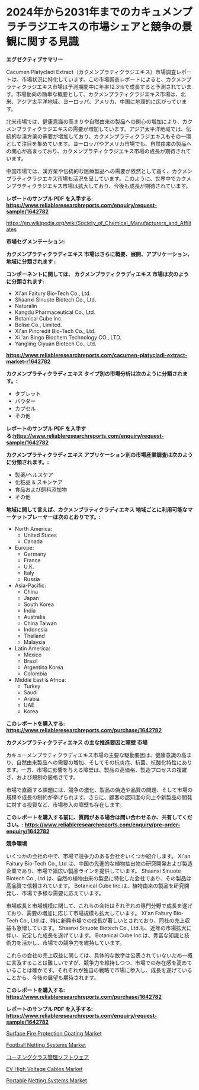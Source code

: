 <p><h1>2024年から2031年までのカキュメンプラチラジエキスの市場シェアと競争の景観に関する見識</h1></p><p><strong>エグゼクティブサマリー</strong></p>
<p><p>Cacumen Platycladi Extract（カクメンプラティクラジエキス）市場調査レポートは、市場状況に特化しています。この市場調査レポートによると、カクメンプラティクラジエキス市場は予測期間中に年率12.3％で成長すると予測されています。市場動向の簡単な概要として、カクメンプラティクラジエキス市場は、北米、アジア太平洋地域、ヨーロッパ、アメリカ、中国に地理的に広がっています。</p><p>北米市場では、健康意識の高まりや自然由来の製品への関心の増加により、カクメンプラティクラジエキスの需要が増加しています。アジア太平洋地域では、伝統的な漢方薬の需要が増加しており、カクメンプラティクラジエキスもその一環として注目を集めています。ヨーロッパやアメリカ市場でも、自然由来の製品への関心が高まっており、カクメンプラティクラジエキス市場の成長が期待されています。</p><p>中国市場では、漢方薬や伝統的な医療製品への需要が依然として高く、カクメンプラティクラジエキス市場も活況を呈しています。このように、世界中でカクメンプラティクラジエキス市場は拡大しており、今後も成長が期待されています。</p></p>
<p><strong>レポートのサンプル PDF を入手する: <a href="https://www.reliableresearchreports.com/enquiry/request-sample/1642782">https://www.reliableresearchreports.com/enquiry/request-sample/1642782</a></strong></p>
<p><a href="https://en.wikipedia.org/wiki/Society_of_Chemical_Manufacturers_and_Affiliates">https://en.wikipedia.org/wiki/Society_of_Chemical_Manufacturers_and_Affiliates</a></p>
<p><strong>市場セグメンテーション:</strong></p>
<p><strong> カクメンプラティクラディエキス 市場はさらに概要、展開、アプリケーション、地域に分類されます :</strong></p>
<p><strong>コンポーネントに関しては、 カクメンプラティクラディエキス 市場は次のように分類されます:</strong></p>
<p><ul><li>Xi'an Faitury Bio-Tech Co., Ltd.</li><li>Shaanxi Sinuote Biotech Co., Ltd.</li><li>Naturalin</li><li>Kangdu Pharmaceutical Co., Ltd.</li><li>Botanical Cube Inc.</li><li>Bolise Co., Limited.</li><li>Xi'an Pincredit Bio-Tech Co., Ltd.</li><li>Xi 'an Bingo Biochem Technology CO., LTD.</li><li>Yangling Ciyuan Biotech Co., Ltd.</li></ul></p>
<p><strong><a href="https://www.reliableresearchreports.com/cacumen-platycladi-extract-market-r1642782">https://www.reliableresearchreports.com/cacumen-platycladi-extract-market-r1642782</a></strong></p>
<p><strong> カクメンプラティクラディエキス タイプ別の市場分析は次のように分類されます。:</strong></p>
<p><ul><li>タブレット</li><li>パウダー</li><li>カプセル</li><li>その他</li></ul></p>
<p><strong>レポートのサンプル PDF を入手する:<a href="https://www.reliableresearchreports.com/enquiry/request-sample/1642782">https://www.reliableresearchreports.com/enquiry/request-sample/1642782</a></strong></p>
<p><strong> カクメンプラティクラディエキス アプリケーション別の市場産業調査は次のように分類されます。:</strong></p>
<p><ul><li>製薬/ヘルスケア</li><li>化粧品 & スキンケア</li><li>食品および飼料添加物</li><li>その他</li></ul></p>
<p><strong>地域に関して言えば、カクメンプラティクラディエキス 地域ごとに利用可能なマーケットプレーヤーは次のとおりです。:</strong></p>
<p><ul>
    <li>
        North America:
        <ul>
            <li>United States</li>
            <li>Canada</li>
        </ul>
    </li>
    <li>
        Europe:
        <ul>
            <li>Germany</li>
            <li>France</li>
            <li>U.K.</li>
            <li>Italy</li>
            <li>Russia</li>
        </ul>
    </li>
    <li>
        Asia-Pacific:
        <ul>
            <li>China</li>
            <li>Japan</li>
            <li>South Korea</li>
            <li>India</li>
            <li>Australia</li>
            <li>China Taiwan</li>
            <li>Indonesia</li>
            <li>Thailand</li>
            <li>Malaysia</li>
        </ul>
    </li>
    <li>
        Latin America:
        <ul>
            <li>Mexico</li>
            <li>Brazil</li>
            <li>Argentina Korea</li>
            <li>Colombia</li>
        </ul>
    </li>
    <li>
        Middle East & Africa:
        <ul>
            <li>Turkey</li>
            <li>Saudi</li>
            <li>Arabia</li>
            <li>UAE</li>
            <li>Korea</li>
        </ul>
    </li>
    </ul></p>
<p><strong>このレポートを購入する: <a href="https://www.reliableresearchreports.com/purchase/1642782">https://www.reliableresearchreports.com/purchase/1642782</a></strong></p>
<p><strong>カクメンプラティクラディエキス の主な推進要因と障壁 市場</strong></p>
<p><p>カキューメンプラティクラディエキス市場の主要な駆動要因は、健康意識の高まり、自然由来製品への需要の増加、そしてその抗炎症、抗菌、抗酸化特性にあります。一方、市場に影響を与える障壁は、製品の高価格、製造プロセスの複雑さ、および規制の厳格さです。</p><p>市場で直面する課題には、競争の激化、製品の偽造や品質の問題、そして市場の規模や成長の制約が挙げられます。さらに、顧客の認知度の向上や新製品の開発に対する投資など、市場参入の障壁も存在します。</p></p>
<p><strong>このレポートを購入する前に、質問がある場合は問い合わせるか、共有してください。: <a href="https://www.reliableresearchreports.com/enquiry/pre-order-enquiry/1642782">https://www.reliableresearchreports.com/enquiry/pre-order-enquiry/1642782</a></strong></p>
<p><strong>競争環境</strong></p>
<p><p>いくつかの会社の中で、市場で競争力のある会社をいくつか紹介します。 Xi'an Faitury Bio-Tech Co., Ltd.は、中国の先進的な植物抽出物の研究開発および製造企業であり、市場で幅広い製品ラインを提供しています。 Shaanxi Sinuote Biotech Co., Ltd.は、自然の植物由来の製品に特化した会社であり、その製品は高品質で信頼されています。 Botanical Cube Inc.は、植物由来の製品を研究開発し、市場で多様な需要に応えています。</p><p>市場成長と市場規模に関して、これらの会社はそれぞれの専門分野で成長を遂げており、需要の増加に応じて市場規模も拡大しています。 Xi'an Faitury Bio-Tech Co., Ltd.は、特に新興市場での成長が著しいとされており、同社の売上収益も急増しています。 Shaanxi Sinuote Biotech Co., Ltd.も、近年の市場拡大に伴い、安定した成長を遂げています。 Botanical Cube Inc.は、豊富な知識と技術力を活かし、市場での競争力を維持しています。</p><p>これらの会社の売上収益に関しては、具体的な数字は公表されていないため一概に言及することは難しいですが、競争力を維持しつつ、市場での存在感を高めていることは確かです。それぞれが独自の戦略で市場に参入し、成長を遂げていることから、今後の展望も期待されます。</p></p>
<p><strong>このレポートを購入する: <a href="https://www.reliableresearchreports.com/purchase/1642782">https://www.reliableresearchreports.com/purchase/1642782</a></strong></p>
<p><strong>レポートのサンプル PDF を入手する: <a href="https://www.reliableresearchreports.com/enquiry/request-sample/1642782">https://www.reliableresearchreports.com/enquiry/request-sample/1642782</a></strong><strong></strong></p>
<p><p><a href="https://www.linkedin.com/pulse/surface-fire-protection-coating-industry-analysis-report-its-market-iygic">Surface Fire Protection Coating Market</a></p><p><a href="https://github.com/AutumnBerge/Market-Research-Report-List-1/blob/main/football-netting-systems-market.md">Football Netting Systems Market</a></p><p><a href="https://medium.com/@dm15982023/%E3%82%B0%E3%83%AD%E3%83%BC%E3%83%90%E3%83%AB%E3%82%B3%E3%83%BC%E3%83%81%E3%83%B3%E3%82%B0%E3%82%AF%E3%83%A9%E3%82%B9%E3%83%9E%E3%83%8D%E3%82%B8%E3%83%A1%E3%83%B3%E3%83%88%E3%82%BD%E3%83%95%E3%83%88%E3%82%A6%E3%82%A7%E3%82%A2%E5%B8%82%E5%A0%B4-%E8%A3%BD%E5%93%81%E3%82%BF%E3%82%A4%E3%83%97-%E3%82%AF%E3%83%A9%E3%82%A6%E3%83%89%E3%83%99%E3%83%BC%E3%82%B9-%E3%82%AA%E3%83%B3%E3%83%97%E3%83%AC%E3%83%9F%E3%82%B9-%E3%82%A8%E3%83%B3%E3%83%89%E3%83%A6%E3%83%BC%E3%82%B6%E3%83%BC-%E5%9C%B0%E5%9F%9F%E3%81%AB%E7%84%A6%E7%82%B9%E3%82%92%E5%BD%93%E3%81%A6%E3%81%9F%E5%88%86%E6%9E%90%E3%81%A8%E4%BA%88%E6%B8%AC-2024%E5%B9%B4-2031%E5%B9%B4-1115f4ba08da">コーチングクラス管理ソフトウェア</a></p><p><a href="https://issuu.com/reportprime-2/docs/ev-high-voltage-cables-market-size-2030.pptx">EV High Voltage Cables Market</a></p><p><a href="https://github.com/zgoumtuo18/Market-Research-Report-List-1/blob/main/portable-netting-systems-market.md">Portable Netting Systems Market</a></p></p>